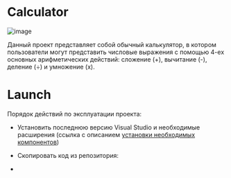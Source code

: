 **Calculator**
===========
![image](https://user-images.githubusercontent.com/87300161/198392854-909ea28e-358f-40b3-9a6f-d90ed91db018.png)

Данный проект представляет собой обычный калькулятор, в котором пользователи могут представить числовые выражения с помощью 4-ех основных арифметических действий: сложение (+), вычитание (-), деление (÷) и умножение (x).

**Launch**
===========
Порядок действий по эксплуатации проекта:
+ Установить последнюю версию Visual Studio и необходимые расширения (ссылка с описанием [установки необходимых компонентов](https://habr.com/ru/sandbox/112936/))
+ Скопировать код из репозитория:

+ 

